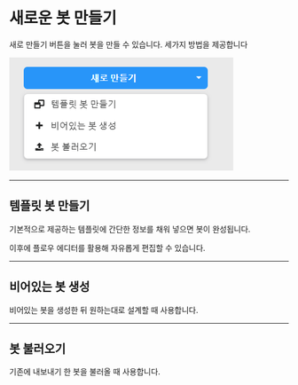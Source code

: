 # 새로운 봇 만들기

새로 만들기 버튼을 눌러 봇을 만들 수 있습니다. 세가지 방법을 제공합니다

![](/assets/create_new_bot.png)

---

## 템플릿 봇 만들기

기본적으로 제공하는 템플릿에 간단한 정보를 채워 넣으면 봇이 완성됩니다. 

이후에 플로우 에디터를 활용해 자유롭게 편집할 수 있습니다.

---

## 비어있는 봇 생성

비어있는 봇을 생성한 뒤 원하는대로 설계할 때 사용합니다.

---

## 봇 불러오기

기존에 내보내기 한 봇을 불러올 때 사용합니다.

